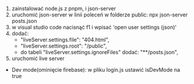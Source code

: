 1. zainstalować node.js z pnpm, i json-server
2. uruchomić json-server w linii poleceń w folderze public: npx json-server posts.json
3. w visual studio code nacisnąć f1 i wpisać 'open user settings (json)'
4. dodać:
    - "liveServer.settings.file": "404.html",
    - "liveServer.settings.root": "/public",
    - do tabeli "liveServer.settings.ignoreFiles" dodać: "**/posts.json",
5. uruchomić live server

* Dev mode(ominięcie firebase): w pliku login.js ustawić isDevMode na true